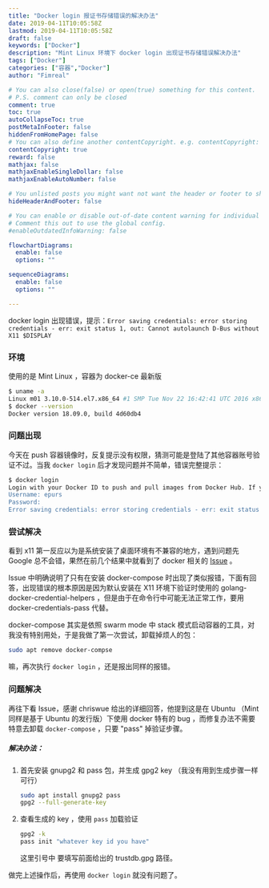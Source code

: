 ```yaml
---
title: "Docker login 报证书存储错误的解决办法"
date: 2019-04-11T10:05:58Z
lastmod: 2019-04-11T10:05:58Z
draft: false
keywords: ["Docker"]   
description: "Mint Linux 环境下 docker login 出现证书存储错误解决办法"
tags: ["Docker"]
categories: ["容器","Docker"]
author: "Fimreal"

# You can also close(false) or open(true) something for this content.
# P.S. comment can only be closed
comment: true
toc: true
autoCollapseToc: true
postMetaInFooter: false
hiddenFromHomePage: false
# You can also define another contentCopyright. e.g. contentCopyright: "This is another copyright."
contentCopyright: true
reward: false
mathjax: false
mathjaxEnableSingleDollar: false
mathjaxEnableAutoNumber: false

# You unlisted posts you might want not want the header or footer to show
hideHeaderAndFooter: false

# You can enable or disable out-of-date content warning for individual post.
# Comment this out to use the global config.
#enableOutdatedInfoWarning: false

flowchartDiagrams:
  enable: false
  options: ""

sequenceDiagrams:
  enable: false
  options: ""

---
```

docker login 出现错误，提示：`Error saving credentials: error storing credentials - err: exit status 1, out: Cannot autolaunch D-Bus without X11 $DISPLAY `

<!--more-->

### 环境

使用的是 Mint Linux ，容器为 docker-ce 最新版

```bash
$ uname -a
Linux m01 3.10.0-514.el7.x86_64 #1 SMP Tue Nov 22 16:42:41 UTC 2016 x86_64 x86_64 x86_64 GNU/Linux
$ docker --version
Docker version 18.09.0, build 4d60db4
```

### 问题出现

今天在 push 容器镜像时，反复提示没有权限，猜测可能是登陆了其他容器账号验证不过。当我 `docker login` 后才发现问题并不简单，错误完整提示：

```bash
$ docker login
Login with your Docker ID to push and pull images from Docker Hub. If you don't have a Docker ID, head over to https://hub.docker.com to create one.
Username: epurs
Password:
Error saving credentials: error storing credentials - err: exit status 1, out: `Cannot autolaunch D-Bus without X11 $DISPLAY`
```

### 尝试解决

看到  x11 第一反应以为是系统安装了桌面环境有不兼容的地方，遇到问题先 Google 总不会错，果然在前几个结果中就看到了 docker 相关的 [Issue](https://github.com/docker/compose/issues/6023) 。

Issue 中明确说明了只有在安装 docker-compose 时出现了类似报错，下面有回答，出现错误的根本原因是因为默认安装在 X11 环境下验证时使用的 golang-docker-credential-helpers ，但是由于在命令行中可能无法正常工作，要用 docker-credentials-pass 代替。

docker-compose 其实是依照 swarm mode 中 stack 模式启动容器的工具，对我没有特别用处，于是我做了第一次尝试，卸载掉烦人的包：

```bash
sudo apt remove docker-compse
```

嘛，再次执行 `docker login` ，还是报出同样的报错。

### 问题解决

再往下看 Issue，感谢 chriswue 给出的详细回答，他提到这是在 Ubuntu （Mint 同样是基于 Ubuntu 的发行版）下使用 docker 特有的 bug ，而修复办法不需要特意去卸载 `docker-compose` ，只要 "pass" 掉验证步骤。

##### 解决办法：

1. 首先安装 gnupg2  和 pass 包，并生成 gpg2 key （我没有用到生成步骤一样可行）

   ```bash
   sudo apt install gnupg2 pass
   gpg2 --full-generate-key
   ```

2. 查看生成的 key ，使用 `pass` 加载验证

   ```bash
   gpg2 -k
   pass init "whatever key id you have"
   ```

   这里引号中 要填写前面给出的 trustdb.gpg 路径。

做完上述操作后，再使用 `docker login` 就没有问题了。
